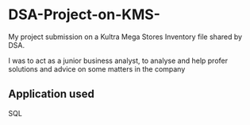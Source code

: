 # DSA-Project-on-KMS-
My project submission on a Kultra Mega Stores Inventory  file shared by DSA.

I was to act as a junior business analyst, to analyse and help profer solutions and advice on some matters in the company

## Application used
SQL 
